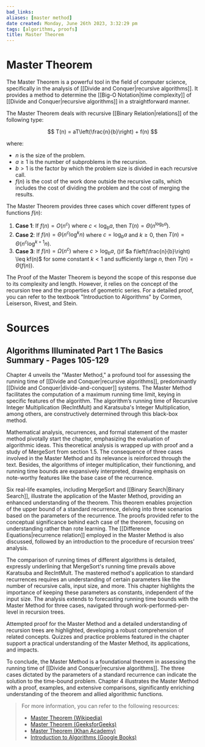 ```yaml
---
bad_links: 
aliases: [master method]
date created: Monday, June 26th 2023, 3:32:29 pm
tags: [algorithms, proofs]
title: Master Theorem
---
```


# Master Theorem

The Master Theorem is a powerful tool in the field of computer science, specifically in the analysis of [[Divide and Conquer|recursive algorithms]]. It provides a method to determine the [[Big-O Notation|time complexity]] of [[Divide and Conquer|recursive algorithms]] in a straightforward manner.

The Master Theorem deals with recursive [[Binary Relation|relations]] of the following type:

$$
T(n) = aT\left(\frac{n}{b}\right) + f(n)
$$

where:
- $n$ is the size of the problem.
- $a \geq 1$ is the number of subproblems in the recursion.
- $b > 1$ is the factor by which the problem size is divided in each recursive call.
- $f(n)$ is the cost of the work done outside the recursive calls, which includes the cost of dividing the problem and the cost of merging the results.

The Master Theorem provides three cases which cover different types of functions $f(n)$:

1. **Case 1**: If $f(n) = O(n^c)$ where $c < \log_b{a}$, then $T(n) = \Theta(n^{\log_b{a}})$.
2. **Case 2**: If $f(n) = \Theta(n^c \log^k{n})$ where $c = \log_b{a}$ and $k \geq 0$, then $T(n) = \Theta(n^c \log^{k+1}{n})$.
3. **Case 3**: If $f(n) = \Omega(n^c)$ where $c > \log_b{a}$, ()if $a f\left(\frac{n}{b}\right) \leq kf(n)$ for some constant $k < 1$ and sufficiently large $n$, then $T(n) = \Theta(f(n))$.

The Proof of the Master Theorem is beyond the scope of this response due to its complexity and length. However, it relies on the concept of the recursion tree and the properties of geometric series. For a detailed proof, you can refer to the textbook "Introduction to Algorithms" by Cormen, Leiserson, Rivest, and Stein.

# Sources
## Algorithms Illuminated Part 1 The Basics Summary - Pages 105-129

Chapter 4 unveils the "Master Method," a profound tool for assessing the running time of [[Divide and Conquer|recursive algorithms]], predominantly [[Divide and Conquer|divide-and-conquer]] systems. The Master Method facilitates the computation of a maximum running time limit, keying in specific features of the algorithm. The algorithm’s running time of Recursive Integer Multiplication (RecIntMult) and Karatsuba's Integer Multiplication, among others, are constructively determined through this black-box method.

Mathematical analysis, recurrences, and formal statement of the master method pivotally start the chapter, emphasizing the evaluation of algorithmic ideas. This theoretical analysis is wrapped up with proof and a study of MergeSort from section 1.5. The consequence of three cases involved in the Master Method and its relevance is reinforced through the text. Besides, the algorithms of integer multiplication, their functioning, and running time bounds are expansively interpreted, drawing emphasis on note-worthy features like the base case of the recurrence.

Six real-life examples, including MergeSort and [[Binary Search|Binary Search]], illustrate the application of the Master Method, providing an enhanced understanding of the theorem. This theorem enables projection of the upper bound of a standard recurrence, delving into three scenarios based on the parameters of the recurrence. The proofs provided refer to the conceptual significance behind each case of the theorem, focusing on understanding rather than rote learning. The [[Difference Equations|recurrence relation]] employed in the Master Method is also discussed, followed by an introduction to the procedure of recursion trees’ analysis.

The comparison of running times of different algorithms is detailed, expressly underlining that MergeSort's running time prevails above Karatsuba and RecIntMult. The mastered method's application to standard recurrences requires an understanding of certain parameters like the number of recursive calls, input size, and more. This chapter highlights the importance of keeping these parameters as constants, independent of the input size. The analysis extends to forecasting running time bounds with the Master Method for three cases, navigated through work-performed-per-level in recursion trees.

Attempted proof for the Master Method and a detailed understanding of recursion trees are highlighted, developing a robust comprehension of related concepts. Quizzes and practice problems featured in the chapter support a practical understanding of the Master Method, its applications, and impacts.

To conclude, the Master Method is a foundational theorem in assessing the running time of [[Divide and Conquer|recursive algorithms]]. The three cases dictated by the parameters of a standard recurrence can indicate the solution to the time-bound problem. Chapter 4 illustrates the Master Method with a proof, examples, and extensive comparisons, significantly enriching understanding of the theorem and allied algorithmic functions.

> For more information, you can refer to the following resources:
> - [Master Theorem (Wikipedia)](https://www.google.com/search?q=Master+Theorem+Wikipedia)
> - [Master Theorem (GeeksforGeeks)](https://www.google.com/search?q=Master+Theorem+GeeksforGeeks)
> - [Master Theorem (Khan Academy)](https://www.google.com/search?q=Master+Theorem+Khan+Academy)
> - [Introduction to Algorithms (Google Books)](https://www.google.com/search?q=Introduction+to+Algorithms+Google+Books)